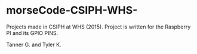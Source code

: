 # morseCode-CSIPH-WHS-
Projects made in CSIPH at WHS (2015). Project is written for the Raspberry PI and its GPIO PINS. 

Tanner G. and Tyler K.
